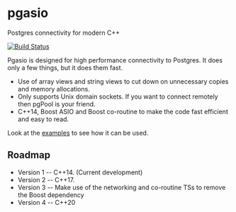 # pgasio

Postgres connectivity for modern C++

[![Build Status](https://travis-ci.org/KayEss/pgasio.svg?branch=master)](https://travis-ci.org/KayEss/pgasio)

Pgasio is designed for high performance connectivity to Postgres. It does only a few things, but it does them fast.

* Use of array views and string views to cut down on unnecessary copies and memory allocations.
* Only supports Unix domain sockets. If you want to connect remotely then pgPool is your friend.
* C++14, Boost ASIO and Boost co-routine to make the code fast efficient and easy to read.

Look at the [examples](./examples/) to see how it can be used.


## Roadmap

* Version 1 -- C++14. (Current development)
* Version 2 -- C++17.
* Version 3 -- Make use of the networking and co-routine TSs to remove the Boost dependency
* Version 4 -- C++20


